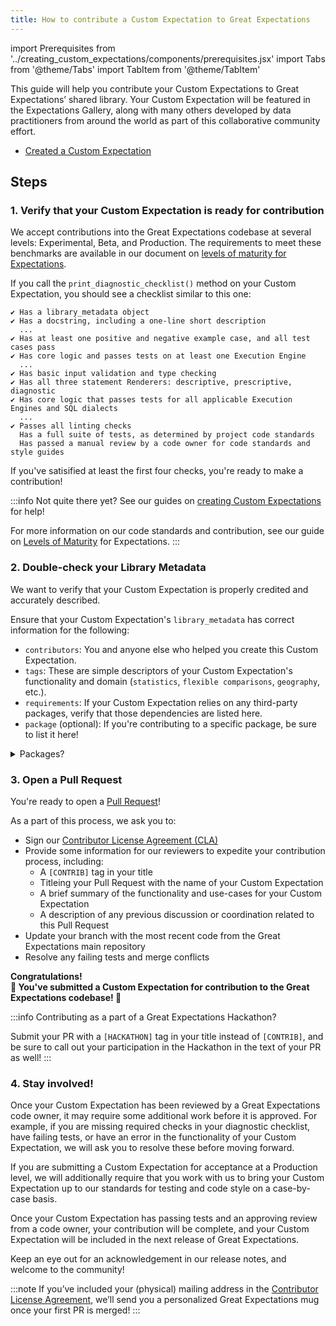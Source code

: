 ```yaml
---
title: How to contribute a Custom Expectation to Great Expectations
---
```

import Prerequisites from '../creating_custom_expectations/components/prerequisites.jsx'
import Tabs from '@theme/Tabs'
import TabItem from '@theme/TabItem'

This guide will help you contribute your Custom Expectations to Great Expectations’ shared library. Your Custom Expectation will be featured in the Expectations Gallery, 
along with many others developed by data practitioners from around the world as part of this collaborative community effort.

<Prerequisites>

  * [Created a Custom Expectation](../creating_custom_expectations/overview.md)

</Prerequisites>

## Steps

### 1. Verify that your Custom Expectation is ready for contribution

We accept contributions into the Great Expectations codebase at several levels: Experimental, Beta, and Production. The requirements to meet these benchmarks are available in our 
document on [levels of maturity for Expectations](../../../contributing/contributing_maturity.md).

If you call the `print_diagnostic_checklist()` method on your Custom Expectation, you should see a checklist similar to this one:

```
✔ Has a library_metadata object
✔ Has a docstring, including a one-line short description
  ...
✔ Has at least one positive and negative example case, and all test cases pass
✔ Has core logic and passes tests on at least one Execution Engine
  ...
✔ Has basic input validation and type checking
✔ Has all three statement Renderers: descriptive, prescriptive, diagnostic
✔ Has core logic that passes tests for all applicable Execution Engines and SQL dialects
  ...
✔ Passes all linting checks
  Has a full suite of tests, as determined by project code standards
  Has passed a manual review by a code owner for code standards and style guides
```

If you've satisified at least the first four checks, you're ready to make a contribution!

:::info
Not quite there yet? See our guides on [creating Custom Expectations](../creating_custom_expectations/overview.md) for help!

For more information on our code standards and contribution, see our guide on [Levels of Maturity](../../../contributing/contributing_maturity.md#contributing-expectations) for Expectations.
:::

### 2. Double-check your Library Metadata

We want to verify that your Custom Expectation is properly credited and accurately described. 

Ensure that your Custom Expectation's `library_metadata` has correct information for the following:

- `contributors`: You and anyone else who helped you create this Custom Expectation.
- `tags`: These are simple descriptors of your Custom Expectation's functionality and domain (`statistics`, `flexible comparisons`, `geography`, etc.).
- `requirements`: If your Custom Expectation relies on any third-party packages, verify that those dependencies are listed here.
- `package` (optional): If you're contributing to a specific package, be sure to list it here!

<details>
<summary>Packages?</summary>
If you're interested in learning more about Custom Expectation Packages, see our <a href='/docs/contributing/contributing_package'>guide on packaging your Custom Expectations</a>.
<br/><br/>
Not contributing to a specifc package? Your Custom Expectation will be automatically published in the <a href="https://pypi.org/project/great-expectations-experimental/">PyPI package <inlineCode>great-expectations-experimental</inlineCode></a>. 
This package contains all of our Experimental community-contributed Custom Expectations, and is separate from the core <inlineCode>great-expectations</inlineCode> package.
</details>

### 3. Open a Pull Request

You're ready to open a [Pull Request](https://github.com/great-expectations/great_expectations/pulls)! 

As a part of this process, we ask you to:

- Sign our [Contributor License Agreement (CLA)](../../../contributing/contributing_misc.md#contributor-license-agreement-cla)
- Provide some information for our reviewers to expedite your contribution process, including:
  - A `[CONTRIB]` tag in your title
  - Titleing your Pull Request with the name of your Custom Expectation
  - A brief summary of the functionality and use-cases for your Custom Expectation
  - A description of any previous discussion or coordination related to this Pull Request
- Update your branch with the most recent code from the Great Expectations main repository
- Resolve any failing tests and merge conflicts


<div style={{"text-align":"center"}}>  
<p style={{"color":"#8784FF","font-size":"1.4em"}}><b>  
Congratulations!<br/>&#127881; You've submitted a Custom Expectation for contribution to the Great Expectations codebase! &#127881;  
</b></p>  
</div>

:::info
Contributing as a part of a Great Expectations Hackathon?

Submit your PR with a `[HACKATHON]` tag in your title instead of `[CONTRIB]`, and be sure to call out your 
participation in the Hackathon in the text of your PR as well!
:::

### 4. Stay involved!

Once your Custom Expectation has been reviewed by a Great Expectations code owner, it may require some 
additional work before it is approved. For example, if you are missing required checks in your diagnostic checklist, have failing tests, 
or have an error in the functionality of your Custom Expectation, we will ask you to resolve these before moving forward. 

If you are submitting a Custom Expectation for acceptance at a Production level, we will additionally require that you work with us to bring your Custom Expectation 
up to our standards for testing and code style on a case-by-case basis.

Once your Custom Expectation has passing tests and an approving review from a code owner, your contribution will be complete, and your Custom Expectation 
will be included in the next release of Great Expectations. 

Keep an eye out for an acknowledgement in our release notes, and welcome to the community!

:::note
If you’ve included your (physical) mailing address in the [Contributor License Agreement](../../../contributing/contributing_misc.md#contributor-license-agreement-cla), 
we’ll send you a personalized Great Expectations mug once your first PR is merged!
:::
